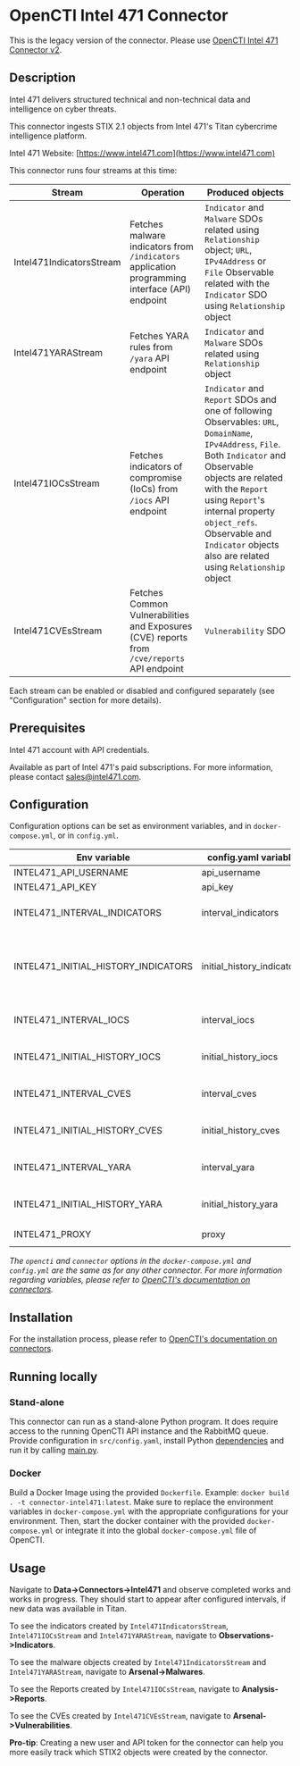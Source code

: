 # OpenCTI Intel 471 Connector

This is the legacy version of the connector. Please use [OpenCTI Intel 471 Connector v2](../intel471_v2).

## Description

Intel 471 delivers structured technical and non-technical data and intelligence on cyber threats.

This connector ingests STIX 2.1 objects from Intel 471's Titan cybercrime intelligence platform.

Intel 471 Website: [https://www.intel471.com](https://www.intel471.com)

This connector runs four streams at this time:

| Stream                | Operation                                                                                      | Produced objects
|-----------------------|------------------------------------------------------------------------------------------------|--------------------------------------------------
| Intel471IndicatorsStream | Fetches malware indicators from `/indicators` application programming interface (API) endpoint | `Indicator` and `Malware` SDOs related using `Relationship` object; `URL`, `IPv4Address` or `File` Observable related with the `Indicator` SDO using `Relationship` object
| Intel471YARAStream | Fetches YARA rules from `/yara` API endpoint                                                   | `Indicator` and `Malware` SDOs related using `Relationship` object
| Intel471IOCsStream | Fetches indicators of compromise (IoCs) from `/iocs` API endpoint                              | `Indicator` and `Report` SDOs and one of following Observables: `URL`, `DomainName`, `IPv4Address`, `File`. Both `Indicator` and Observable objects are related with the `Report` using `Report`'s internal property `object_refs`. Observable and `Indicator` objects also are related using `Relationship` object
| Intel471CVEsStream | Fetches Common Vulnerabilities and Exposures (CVE) reports from `/cve/reports` API endpoint    | `Vulnerability` SDO

Each stream can be enabled or disabled and configured separately (see "Configuration" section for more details).

## Prerequisites

Intel 471 account with API credentials.

Available as part of Intel 471's paid subscriptions. For more information, please contact sales@intel471.com.

## Configuration

Configuration options can be set as environment variables, and in `docker-compose.yml`, or in `config.yml`.

| Env variable                        | config.yaml variable       | Description
|-------------------------------------|----------------------------|--------------------------------------------------
| INTEL471_API_USERNAME               | api_username               | Titan API username
| INTEL471_API_KEY                    | api_key                    | Titan API key
| INTEL471_INTERVAL_INDICATORS        | interval_indicators        | How often malware indicators should be fetched in minutes. If not set, the stream will not be enabled.
| INTEL471_INITIAL_HISTORY_INDICATORS | initial_history_indicators | Initial date in epoch milliseconds UTC, such as 1643989649000, the malware indicators should be fetched from on the connector's first run. If not set, they will be fetched from the connector's start date. Excludes historical dates.
| INTEL471_INTERVAL_IOCS              | interval_iocs              | Same as INTEL471_INTERVAL_INDICATORS variable, but for IoCs.
| INTEL471_INITIAL_HISTORY_IOCS       | initial_history_iocs       | Same as INTEL471_INITIAL_HISTORY_INDICATORS variable, but for IoCs.
| INTEL471_INTERVAL_CVES              | interval_cves              | Same as INTEL471_INTERVAL_INDICATORS variable, but for CVE reports.
| INTEL471_INITIAL_HISTORY_CVES       | initial_history_cves       | Same as INTEL471_INITIAL_HISTORY_INDICATORS variable, but for CVE reports.
| INTEL471_INTERVAL_YARA              | interval_yara              | Same as INTEL471_INTERVAL_INDICATORS variable, but for YARA rules.
| INTEL471_INITIAL_HISTORY_YARA       | initial_history_yara       | Same as INTEL471_INITIAL_HISTORY_INDICATORS variable, but for YARA rules.
| INTEL471_PROXY                      | proxy                      | Optional Proxy URL, for example `http://user@pass:localhost:3128`

_The `opencti` and `connector` options in the `docker-compose.yml` and `config.yml` are the same as for any other connector.
For more information regarding variables, please refer to [OpenCTI's documentation on connectors](https://www.notion.so/Connectors-4586c588462d4a1fb5e661f2d9837db8)._

## Installation

For the installation process, please refer to [OpenCTI's documentation on connectors](https://www.notion.so/Connectors-4586c588462d4a1fb5e661f2d9837db8).

## Running locally

### Stand-alone

This connector can run as a stand-alone Python program. It does require access to the running OpenCTI API instance
and the RabbitMQ queue. Provide configuration in `src/config.yaml`, install Python [dependencies](src/requirements.txt) and run it by calling [main.py](src/main.py).

### Docker

Build a Docker Image using the provided `Dockerfile`. Example: `docker build . -t connector-intel471:latest`.
Make sure to replace the environment variables in `docker-compose.yml` with the appropriate configurations for your environment.
Then, start the docker container with the provided `docker-compose.yml` or integrate it into the global `docker-compose.yml` file of OpenCTI.

## Usage

Navigate to **Data->Connectors->Intel471** and observe completed works and works in progress. They should start to appear after
configured intervals, if new data was available in Titan.

To see the indicators created by `Intel471IndicatorsStream`, `Intel471IOCsStream` and `Intel471YARAStream`, navigate to **Observations->Indicators**.

To see the malware objects created by `Intel471IndicatorsStream` and `Intel471YARAStream`, navigate to **Arsenal->Malwares**.

To see the Reports created by `Intel471IOCsStream`, navigate to **Analysis->Reports**.

To see the CVEs created by `Intel471CVEsStream`, navigate to **Arsenal->Vulnerabilities**.


**Pro-tip**: Creating a new user and API token for the connector can help you more easily track which STIX2 objects were created by the connector.